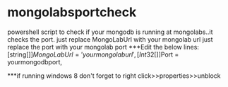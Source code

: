 # mongolabsportcheck
powershell script to check if your mongodb is running at mongolabs..it checks the port.
just replace MongoLabUrl with your mongolab url
just replace the port with your mongolab port
***Edit the below lines:
 [string[]]$MongoLabUrl = 'your mongolab url',
 [Int32[]]$Port = yourmongodbport,

***if running windows 8 don't forget to right click>>properties>>unblock

